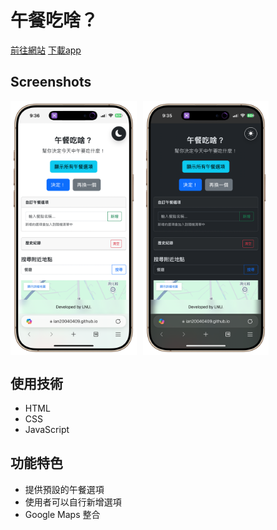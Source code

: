 # 午餐吃啥？

[前往網站](https://ian20040409.github.io/Lunch-Navigator-web-2025/)
[下載app](https://github.com/ian20040409/Lunch-Navigator-web-2025/raw/refs/heads/main/app-debug.apk)

## Screenshots

<div style="display: flex; gap: 10px;">
  <img src="https://raw.githubusercontent.com/ian20040409/Lunch-Navigator-web-2025/refs/heads/main/readme_pic/1.PNG" width="40%">
  <img src="https://raw.githubusercontent.com/ian20040409/Lunch-Navigator-web-2025/refs/heads/main/readme_pic/2.PNG" width="40%">
</div>

## 使用技術

- HTML  
- CSS  
- JavaScript  

## 功能特色

- 提供預設的午餐選項  
- 使用者可以自行新增選項  
- Google Maps 整合
